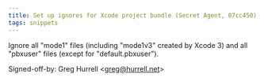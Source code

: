 ```yaml
---
title: Set up ignores for Xcode project bundle (Secret Agent, 07cc450)
tags: snippets
---
```


Ignore all "mode1" files (including "mode1v3" created by Xcode 3) and all "pbxuser" files (except for "default.pbxuser").

Signed-off-by: Greg Hurrell &lt;greg@hurrell.net&gt;
